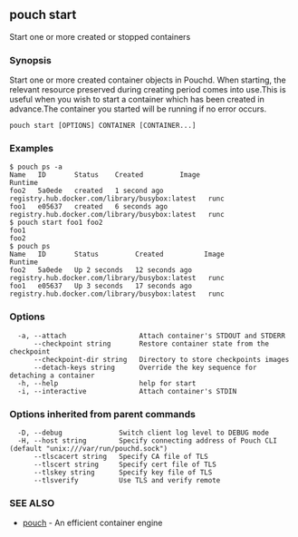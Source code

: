 ## pouch start

Start one or more created or stopped containers

### Synopsis

Start one or more created container objects in Pouchd. When starting, the relevant resource preserved during creating period comes into use.This is useful when you wish to start a container which has been created in advance.The container you started will be running if no error occurs.

```
pouch start [OPTIONS] CONTAINER [CONTAINER...]
```

### Examples

```
$ pouch ps -a
Name   ID       Status    Created         Image                                            Runtime
foo2   5a0ede   created   1 second ago    registry.hub.docker.com/library/busybox:latest   runc
foo1   e05637   created   6 seconds ago   registry.hub.docker.com/library/busybox:latest   runc
$ pouch start foo1 foo2
foo1
foo2
$ pouch ps
Name   ID       Status         Created          Image                                            Runtime
foo2   5a0ede   Up 2 seconds   12 seconds ago   registry.hub.docker.com/library/busybox:latest   runc
foo1   e05637   Up 3 seconds   17 seconds ago   registry.hub.docker.com/library/busybox:latest   runc
```

### Options

```
  -a, --attach                  Attach container's STDOUT and STDERR
      --checkpoint string       Restore container state from the checkpoint
      --checkpoint-dir string   Directory to store checkpoints images
      --detach-keys string      Override the key sequence for detaching a container
  -h, --help                    help for start
  -i, --interactive             Attach container's STDIN
```

### Options inherited from parent commands

```
  -D, --debug              Switch client log level to DEBUG mode
  -H, --host string        Specify connecting address of Pouch CLI (default "unix:///var/run/pouchd.sock")
      --tlscacert string   Specify CA file of TLS
      --tlscert string     Specify cert file of TLS
      --tlskey string      Specify key file of TLS
      --tlsverify          Use TLS and verify remote
```

### SEE ALSO

* [pouch](pouch.md)	 - An efficient container engine

